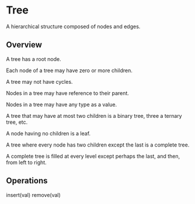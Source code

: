 Tree
====
A hierarchical structure composed of nodes and edges. 

Overview
--------
A tree has a root node. 

Each node of a tree may have zero or more children.

A tree may not have cycles.

Nodes in a tree may have reference to their parent.

Nodes in a tree may have any type as a value.

A tree that may have at most two children is a binary tree, three a ternary tree, etc.

A node having no children is a leaf.

A tree where every node has two children except the last is a complete tree.

A complete tree is filled at every level except perhaps the last, and then, from left to right.


Operations
----------
insert(val)
remove(val)



